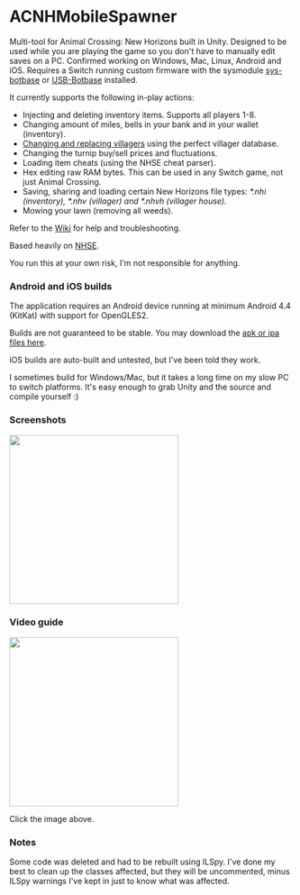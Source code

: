 # ACNHMobileSpawner

Multi-tool for Animal Crossing: New Horizons built in Unity. Designed to be used while you are playing the game so you don't have to manually edit saves on a PC. Confirmed working on Windows, Mac, Linux, Android and iOS.
Requires a Switch running custom firmware with the sysmodule [sys-botbase](https://github.com/olliz0r/sys-botbase) or [USB-Botbase](https://github.com/fishguy6564/USB-Botbase) installed.

It currently supports the following in-play actions:
* Injecting and deleting inventory items. Supports all players 1-8.
* Changing amount of miles, bells in your bank and in your wallet (inventory).
* [Changing and replacing villagers](https://www.youtube.com/watch?v=5CUUZhGtsxk) using the perfect villager database.
* Changing the turnip buy/sell prices and fluctuations.
* Loading item cheats (using the NHSE cheat parser).
* Hex editing raw RAM bytes. This can be used in any Switch game, not just Animal Crossing.
* Saving, sharing and loading certain New Horizons file types: _*.nhi (inventory), *.nhv (villager) and *.nhvh (villager house)._
* Mowing your lawn (removing all weeds).

Refer to the [Wiki](https://github.com/berichan/ACNHMobileSpawner/wiki) for help and troubleshooting.

Based heavily on [NHSE](https://github.com/kwsch/NHSE).

You run this at your own risk, I'm not responsible for anything.

### Android and iOS builds

The application requires an Android device running at minimum Android 4.4 (KitKat) with support for OpenGLES2.

Builds are not guaranteed to be stable. You may download the [apk or ipa files here](https://github.com/berichan/ACNHMobileSpawner/releases).

iOS builds are auto-built and untested, but I've been told they work. 

I sometimes build for Windows/Mac, but it takes a long time on my slow PC to switch platforms. It's easy enough to grab Unity and the source and compile yourself :)

### Screenshots

<img src = "https://user-images.githubusercontent.com/66521620/84556327-bcb53000-ad19-11ea-96c6-12dc65441efd.png" width = "300">

### Video guide

<a href="https://youtu.be/c5HJgwqeb7w" target="_blank"><img src = "https://i.imgur.com/XJnWZk2.jpg" width = "300"></a>

Click the image above.

### Notes

Some code was deleted and had to be rebuilt using ILSpy. I've done my best to clean up the classes affected, but they will be uncommented, minus ILSpy warnings I've kept in just to know what was affected.
